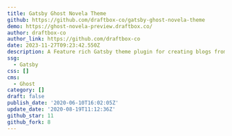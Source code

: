 ```yaml
---
title: Gatsby Ghost Novela Theme
github: https://github.com/draftbox-co/gatsby-ghost-novela-theme
demo: https://ghost-novela-preview.draftbox.co/
author: draftbox-co
author_link: https://github.com/draftbox-co
date: 2023-11-27T09:23:42.550Z
description: A Feature rich Gatsby theme plugin for creating blogs from Ghost.
ssg:
  - Gatsby
css: []
cms:
  - Ghost
category: []
draft: false
publish_date: '2020-06-10T16:02:05Z'
update_date: '2020-08-19T11:12:36Z'
github_star: 11
github_fork: 8
---
```

